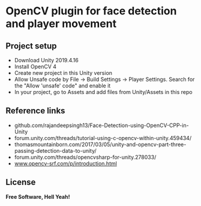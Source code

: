 # OpenCV plugin for face detection and player movement

## Project setup 

- Download Unity 2019.4.16
- Install OpenCV 4
- Create new project in  this Unity version
- Allow Unsafe code by File -> Build Settings -> Player Settings. Search for the "Allow 'unsafe' code" and enable it
- In your project, go to Assets and add files from Unity/Assets in this repo


## Reference links

- github.com/rajandeepsingh13/Face-Detection-using-OpenCV-CPP-in-Unity
- forum.unity.com/threads/tutorial-using-c-opencv-within-unity.459434/
- thomasmountainborn.com/2017/03/05/unity-and-opencv-part-three-passing-detection-data-to-unity/
- forum.unity.com/threads/opencvsharp-for-unity.278033/
- www.opencv-srf.com/p/introduction.html

## License
**Free Software, Hell Yeah!**
